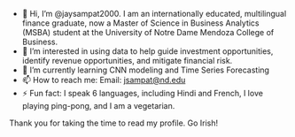 - 👋 Hi, I’m @jaysampat2000. I am an internationally educated, multilingual finance graduate, now a Master of Science in Business Analytics (MSBA) student at the University of Notre Dame Mendoza College of Business.
- 👀 I’m interested in using data to help guide investment opportunities, identify revenue opportunities, and mitigate financial risk.
- 🌱 I’m currently learning CNN modeling and Time Series Forecasting
- 📫 How to reach me: Email: jsampat@nd.edu
- ⚡ Fun fact: I speak 6 languages, including Hindi and French, I love playing ping-pong, and I am a vegetarian.

Thank you for taking the time to read my profile. Go Irish!
<!---
jaysampat2000/jaysampat2000 is a ✨ special ✨ repository because its `README.md` (this file) appears on your GitHub profile.
You can click the Preview link to take a look at your changes.
--->
